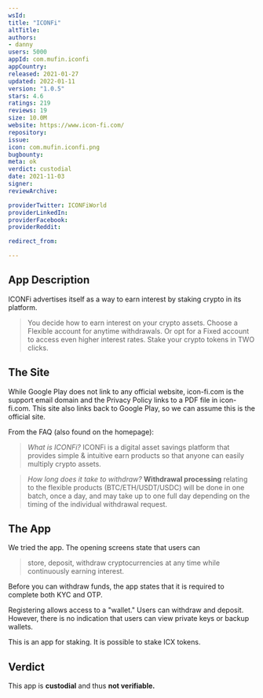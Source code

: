 ```yaml
---
wsId: 
title: "ICONFi"
altTitle: 
authors:
- danny
users: 5000
appId: com.mufin.iconfi
appCountry: 
released: 2021-01-27
updated: 2022-01-11
version: "1.0.5"
stars: 4.6
ratings: 219
reviews: 19
size: 10.0M
website: https://www.icon-fi.com/
repository: 
issue: 
icon: com.mufin.iconfi.png
bugbounty: 
meta: ok
verdict: custodial
date: 2021-11-03
signer: 
reviewArchive:

providerTwitter: ICONFiWorld
providerLinkedIn: 
providerFacebook: 
providerReddit: 

redirect_from:

---
```


## App Description

ICONFi advertises itself as a way to earn interest by staking crypto in its platform.

> You decide how to earn interest on your crypto assets. Choose a Flexible account for anytime withdrawals. Or opt for a Fixed account to access even higher interest rates. Stake your crypto tokens in TWO clicks.

## The Site

While Google Play does not link to any official website, icon-fi.com is the support email domain and the Privacy Policy links to a PDF file in icon-fi.com. This site also links back to Google Play, so we can assume this is the official site.

From the FAQ (also found on the homepage):

> *What is ICONFi?* ICONFi is a digital asset savings platform that provides simple & intuitive earn products so that anyone can easily multiply crypto assets.

> *How long does it take to withdraw?* **Withdrawal processing** relating to the flexible products (BTC/ETH/USDT/USDC) will be done in one batch, once a day, and may take up to one full day depending on the timing of the individual withdrawal request.


## The App

We tried the app. The opening screens state that users can

> store, deposit, withdraw cryptocurrencies at any time while continuously earning interest.

Before you can withdraw funds, the app states that it is required to complete both KYC and OTP.

Registering allows access to a "wallet." Users can withdraw and deposit. However, there is no indication that users can view private keys or backup wallets.

This is an app for staking. It is possible to stake ICX tokens.

## Verdict

This app is **custodial** and thus **not verifiable.**

